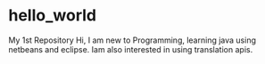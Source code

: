 # hello_world
My 1st Repository
Hi,
I am new to Programming, learning java using netbeans and eclipse. Iam also interested in using translation apis.
